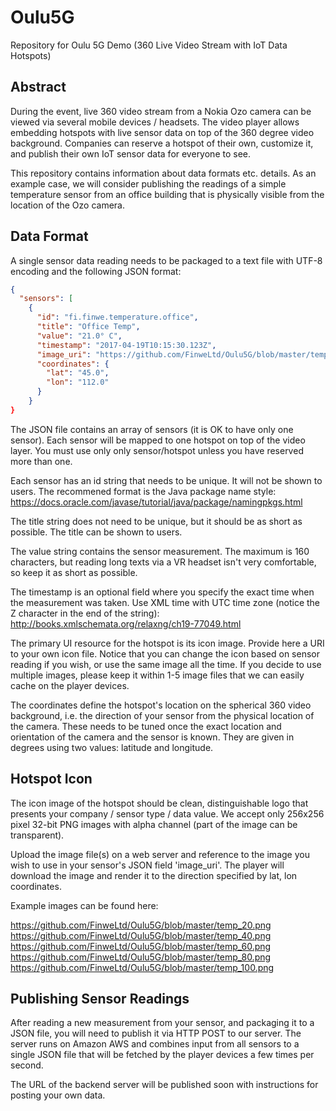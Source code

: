 # Oulu5G

Repository for Oulu 5G Demo (360 Live Video Stream with IoT Data Hotspots)

Abstract
--------

During the event, live 360 video stream from a Nokia Ozo camera can be viewed via several mobile devices / headsets. The video player allows embedding hotspots with live sensor data on top of the 360 degree video background. Companies can reserve a hotspot of their own, customize it, and publish their own IoT sensor data for everyone to see.

This repository contains information about data formats etc. details. As an example case, we will consider publishing the readings of a simple temperature sensor from an office building that is physically visible from the location of the Ozo camera.

Data Format
-----------

A single sensor data reading needs to be packaged to a text file with UTF-8 encoding and the following JSON format:

```json
{
  "sensors": [
    {
      "id": "fi.finwe.temperature.office",
      "title": "Office Temp",
      "value": "21.0° C",
      "timestamp": "2017-04-19T10:15:30.123Z",
      "image_uri": "https://github.com/FinweLtd/Oulu5G/blob/master/temp_20.png",
      "coordinates": {
        "lat": "45.0",
        "lon": "112.0"
      }
    }
}
```

The JSON file contains an array of sensors (it is OK to have only one sensor). Each sensor will be mapped to one hotspot on top of the video layer. You must use only only sensor/hotspot unless you have reserved more than one.

Each sensor has an id string that needs to be unique. It will not be shown to users. The recommened format is the Java package name style:
https://docs.oracle.com/javase/tutorial/java/package/namingpkgs.html

The title string does not need to be unique, but it should be as short as possible. The title can be shown to users.

The value string contains the sensor measurement. The maximum is 160 characters, but reading long texts via a VR headset isn't very comfortable, so keep it as short as possible.

The timestamp is an optional field where you specify the exact time when the measurement was taken. Use XML time with UTC time zone (notice the Z character in the end of the string):
http://books.xmlschemata.org/relaxng/ch19-77049.html

The primary UI resource for the hotspot is its icon image. Provide here a URI to your own icon file. Notice that you can change the icon based on sensor reading if you wish, or use the same image all the time. If you decide to use multiple images, please keep it within 1-5 image files that we can easily cache on the player devices.

The coordinates define the hotspot's location on the spherical 360 video background, i.e. the direction of your sensor from the physical location of the camera. These needs to be tuned once the exact location and orientation of the camera and the sensor is known. They are given in degrees using two values: latitude and longitude.

Hotspot Icon
------------

The icon image of the hotspot should be clean, distinguishable logo that presents your company / sensor type / data value. We accept only 256x256 pixel 32-bit PNG images with alpha channel (part of the image can be transparent).

Upload the image file(s) on a web server and reference to the image you wish to use in your sensor's JSON field 'image_uri'. The player will download the image and render it to the direction specified by lat, lon coordinates.

Example images can be found here:

https://github.com/FinweLtd/Oulu5G/blob/master/temp_20.png
https://github.com/FinweLtd/Oulu5G/blob/master/temp_40.png
https://github.com/FinweLtd/Oulu5G/blob/master/temp_60.png
https://github.com/FinweLtd/Oulu5G/blob/master/temp_80.png
https://github.com/FinweLtd/Oulu5G/blob/master/temp_100.png

Publishing Sensor Readings
--------------------------

After reading a new measurement from your sensor, and packaging it to a JSON file, you will need to publish it via HTTP POST to our server. The server runs on Amazon AWS and combines input from all sensors to a single JSON file that will be fetched by the player devices a few times per second.

The URL of the backend server will be published soon with instructions for posting your own data.
